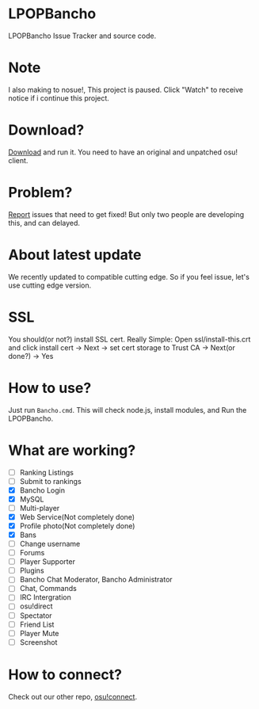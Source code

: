 # LPOPBancho
LPOPBancho Issue Tracker and source code.

# Note
I also making to nosue!, This project is paused. Click "Watch" to receive notice if i continue this project.

# Download?
<a href="https://raw.githubusercontent.com/Castar/LPOPBancho/master/LPOPBanchoLauncher.cmd" download>Download</a> and run it. You need to have an original and unpatched osu! client.

# Problem?
[Report](https://github.com/Castar/LPOPBancho/issues) issues that need to get fixed!
But only two people are developing this, and can delayed.

# About latest update
We recently updated to compatible cutting edge. So if you feel issue, let's use cutting edge version.

# SSL
You should(or not?) install SSL cert.
Really Simple: Open ssl/install-this.crt and click install cert -> Next -> set cert storage to Trust CA -> Next(or done?) -> Yes

# How to use?
Just run `Bancho.cmd`. This will check node.js, install modules, and Run the LPOPBancho.

# What are working?
- [ ] Ranking Listings
- [ ] Submit to rankings
- [x] Bancho Login
- [x] MySQL
- [ ] Multi-player
- [x] Web Service(Not completely done)
- [x] Profile photo(Not completely done)
- [x] Bans
- [ ] Change username
- [ ] Forums
- [ ] Player Supporter
- [ ] Plugins
- [ ] Bancho Chat Moderator, Bancho Administrator
- [ ] Chat, Commands
- [ ] IRC Intergration
- [ ] osu!direct
- [ ] Spectator
- [ ] Friend List
- [ ] Player Mute
- [ ] Screenshot

# How to connect?
Check out our other repo, [osu!connect](https://github.com/Castar/osu-connect/tree/master).
